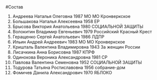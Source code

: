 #Состав
1. Андреева Наталья Олеговна 1987 МО МО Кронверкское
2. Большакова Наталья Алексеевна 1958 ЕР
3. Брысова Виктория Анатольевна 1980 СОЦИАЛЬНОЙ ЗАЩИТЫ
4. Волокитин Владимир Евгеньевич 1979 Российский Красный Крест
5. Геращенко Сергей Анатольевич 1986 ЛДПР
6. Ильин Андрей Андреевич 1983 МО МО Кронверкское
7. Кришталь Валентина Владимировна 1943 За женщин России
8. Лисачкина Анна Борисовна 1987 КПРФ
9. Одинокова Вероника Александровна 1981 СР
10. Павлова Валентина Семеновна 1952 СОЦИАЛЬНОЙ ЗАЩИТЫ
11. Тодурова Татьяна Ростиславовна 1956 собрание-дом
12. Фомичев Данила Александрович 1970 ЯБЛОКО
